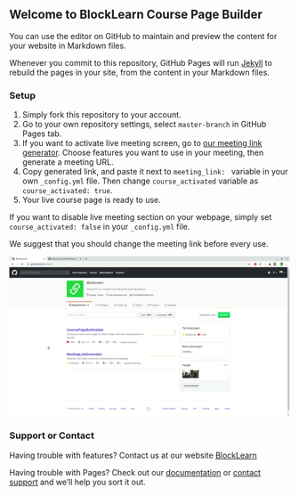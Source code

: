 ## Welcome to BlockLearn Course Page Builder

You can use the editor on GitHub to maintain and preview the content for your website in Markdown files.

Whenever you commit to this repository, GitHub Pages will run [Jekyll](https://jekyllrb.com/) to rebuild the pages in your site, from the content in your Markdown files.

### Setup

1. Simply fork this repository to your account.
2. Go to your own repository settings, select `master-branch` in GitHub Pages tab.
3. If you want to activate live meeting screen, go to [our meeting link generator](https://blocklearn.github.io/MeetingLinkGenerator/). Choose features you want to use in your meeting, then generate a meeting URL.
4. Copy generated link, and paste it next to `meeting_link: ` variable in your own `_config.yml` file. Then change `course_activated` variable as `course_activated: true`.
5. Your live course page is ready to use.

If you want to disable live meeting section on your webpage, simply set `course_activated: false` in your `_config.yml` file.

We suggest that you should change the meeting link before every use.

![Boilerplate Animation](https://raw.githubusercontent.com/anilseyrek/CoursePageBoilerplate/master/images/CoursePageBoilerplate.gif)

### Support or Contact

Having trouble with features? Contact us at our website [BlockLearn](https://new.blocklearn.xyz/#lp-text-three)

Having trouble with Pages? Check out our [documentation](https://help.github.com/categories/github-pages-basics/) or [contact support](https://github.com/contact) and we’ll help you sort it out.
